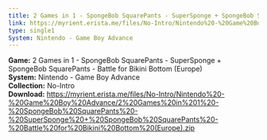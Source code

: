 ```yaml
---
title: 2 Games in 1 - SpongeBob SquarePants - SuperSponge + SpongeBob SquarePants - Battle for Bikini Bottom (Europe)
link: https://myrient.erista.me/files/No-Intro/Nintendo%20-%20Game%20Boy%20Advance/2%20Games%20in%201%20-%20SpongeBob%20SquarePants%20-%20SuperSponge%20+%20SpongeBob%20SquarePants%20-%20Battle%20for%20Bikini%20Bottom%20(Europe).zip
type: single1
System: Nintendo - Game Boy Advance
---
```

<b>Game:</b> 2 Games in 1 - SpongeBob SquarePants - SuperSponge + SpongeBob SquarePants - Battle for Bikini Bottom (Europe)<br>
<b>System:</b> Nintendo - Game Boy Advance<br>
<b>Collection:</b> No-Intro<br>
<b>Download:</b> https://myrient.erista.me/files/No-Intro/Nintendo%20-%20Game%20Boy%20Advance/2%20Games%20in%201%20-%20SpongeBob%20SquarePants%20-%20SuperSponge%20+%20SpongeBob%20SquarePants%20-%20Battle%20for%20Bikini%20Bottom%20(Europe).zip